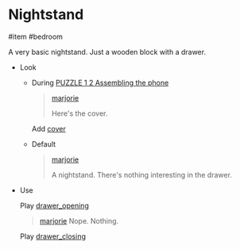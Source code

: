 # Nightstand

#item #bedroom

A very basic nightstand. Just a wooden block with a drawer.

- Look
  - During [PUZZLE 1 2 Assembling the phone](../gdd.md#PUZZLE%201%202%20Assembling%20the%20phone)

    > [marjorie](characters/marjorie.md)
    >
    > Here's the cover.

    Add [cover](items/cover.md)
  - Default

    > [marjorie](characters/marjorie.md)
    >
    > A nightstand. There's nothing interesting in the drawer.

- Use

  Play [drawer_opening](../sfx/drawer_opening.md)

  > [marjorie](characters/marjorie.md)
  > Nope. Nothing.

  Play [drawer_closing](../sfx/drawer_closing.md)
